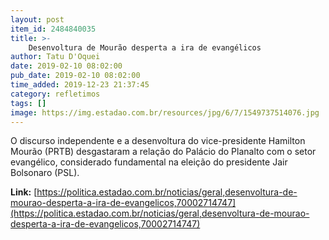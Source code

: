 ```yaml
---
layout: post
item_id: 2484840035
title: >-
    Desenvoltura de Mourão desperta a ira de evangélicos
author: Tatu D'Oquei
date: 2019-02-10 08:02:00
pub_date: 2019-02-10 08:02:00
time_added: 2019-12-23 21:37:45
category: refletimos
tags: []
image: https://img.estadao.com.br/resources/jpg/6/7/1549737514076.jpg
---
```


O discurso independente e a desenvoltura do vice-presidente Hamilton Mourão (PRTB) desgastaram a relação do Palácio do Planalto com o setor evangélico, considerado fundamental na eleição do presidente Jair Bolsonaro (PSL).

**Link:** [https://politica.estadao.com.br/noticias/geral,desenvoltura-de-mourao-desperta-a-ira-de-evangelicos,70002714747](https://politica.estadao.com.br/noticias/geral,desenvoltura-de-mourao-desperta-a-ira-de-evangelicos,70002714747)

